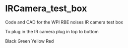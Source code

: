 # IRCamera_test_box
Code and CAD for the WPI RBE noises IR camera test box

To plug in the IR camera plug in top to bottom

Black
Green
Yellow
Red

